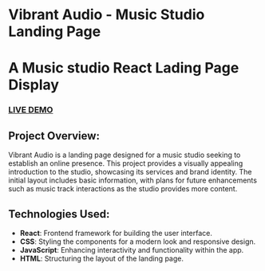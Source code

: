 # Vibrant Audio - Music Studio Landing Page
# A Music studio React Lading Page Display 
### <a href="https://www.ariane-dev.music-studio.adwstudium.com/">LIVE DEMO</a> 

## Project Overview:
Vibrant Audio is a landing page designed for a music studio seeking to establish an online presence. This project provides a visually appealing introduction to the studio, showcasing its services and brand identity. The initial layout includes basic information, with plans for future enhancements such as music track interactions as the studio provides more content.
## Technologies Used:
- **React**: Frontend framework for building the user interface.
- **CSS**: Styling the components for a modern look and responsive design.
- **JavaScript**: Enhancing interactivity and functionality within the app.
- **HTML**: Structuring the layout of the landing page.

